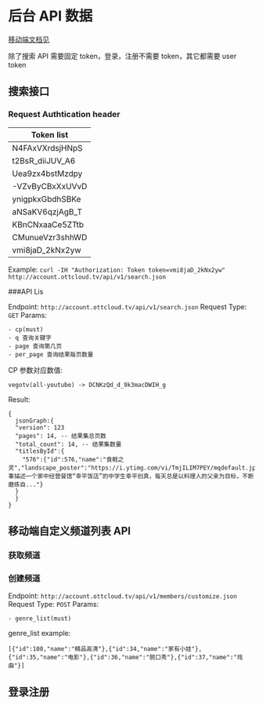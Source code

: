 # 后台 API 数据

[移动端文档见](http://acqtol.axshare.com)

除了搜索 API 需要固定 token，登录，注册不需要 token，其它都需要 user token

##  搜索接口

### Request Authtication header 

| Token list      |
| --------------- |
| N4FAxVXrdsjHNpS |
| t2BsR_diiJUV_A6 |
| Uea9zx4bstMzdpy |
| -VZvByCBxXxUVvD |
| ynigpkxGbdhSBKe |
| aNSaKV6qzjAgB_T |
| KBnCNxaaCe5ZTtb |
| CMunueVzr3shhWD |
| vmi8jaD_2kNx2yw |

Example: ```curl -IH "Authorization: Token token=vmi8jaD_2kNx2yw" http://account.ottcloud.tv/api/v1/search.json```

###API Lis

Endpoint: ```http://account.ottcloud.tv/api/v1/search.json```
Request Type: ```GET```
Params:
```
- cp(must)
- q 查询关键字
- page 查询第几页
- per_page 查询结果每页数量
```

CP 参数对应数值:
```
vegotv(all-youtube) -> DCNKzQd_d_9k3macDWIH_g
```
Result:

```
{
  jsonGraph:{
  "version": 123
  "pages": 14, -- 结果集总页数
  "total_count": 14, -- 结果集数量
  "titlesById":{
    "576":{"id":576,"name":"食戟之灵","landscape_poster":"https://i.ytimg.com/vi/TmjILIM7PEY/mqdefault.jpg","description":"故事描述一个家中经营餐馆“幸平饭店”的中学生幸平创真，每天总是以料理人的父亲为目标，不断磨练自..."}
  }
  }
}
```

## 移动端自定义频道列表 API

### 获取频道

### 创建频道
Endpoint: ```http://account.ottcloud.tv/api/v1/members/customize.json```
Request Type: ```POST```
Params:
```
- genre_list(must)
```
genre_list example:

```
[{"id":100,"name":"精品高清"},{"id":34,"name":"家有小娃"},{"id":35,"name":"电影"},{"id":36,"name":"脱口秀"},{"id":37,"name":"戏曲"}]
```


## 登录注册


